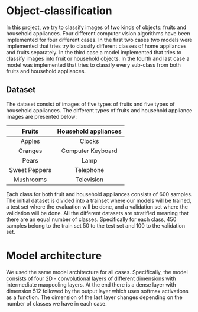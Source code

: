 # Object-classification
In this project, we try to classify images of two kinds of objects: fruits and household appliances. Four different computer vision algorithms have been implemented for four different cases. In the first two cases two models were implemented that tries try to classify different classes of home appliances and fruits separately. In the third case a model implemented that tries to classify images into fruit or household objects. In the fourth and last case a model was implemented that tries to classify every sub-class from both fruits and household appliances.
## Dataset
The dataset consist of images of five types of fruits and five types of household appliances. The different types of fruits and household appliance images are presented below:

| Fruits  | Household appliances  | 
| :---: | :---: |
| Apples  | Clocks  |
| Oranges  | Computer Keyboard  |
| Pears  | Lamp  |
| Sweet Peppers  | Telephone  |
| Mushrooms  | Television  |

Εach class for both fruit and household appliances consists of 600 samples. The initial dataset is divided into a trainset where our models will be trained, a test set where the evaluation will be done, and a validation set where the validation will be done. All the different datasets are stratified meaning that there are an equal number of classes. Specifically for each class, 450 samples belong to the train set 50 to the test set and 100 to the validation set.

# Model architecture
We used the same model architecture for all cases. Specifically, the model consists of four 2D - convolutional layers of different dimensions with intermediate maxpooling layers. At the end there is a dense layer with dimension 512 followed by the output layer which uses softmax activations as a function. The dimension of the last layer changes depending on the number of classes we have in each case.




